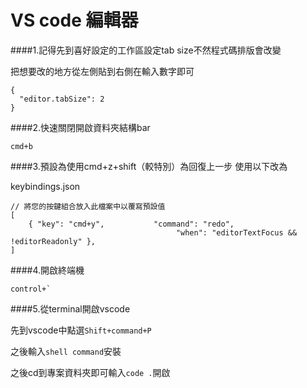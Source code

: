 # VS code 編輯器

####1.記得先到喜好設定的工作區設定tab size不然程式碼排版會改變


把想要改的地方從左側貼到右側在輸入數字即可
```
{
  "editor.tabSize": 2
}
```

####2.快速關閉開啟資料夾結構bar
```
cmd+b
```

####3.預設為使用cmd+z+shift（較特別）為回復上一步
使用以下改為

keybindings.json
```
// 將您的按鍵組合放入此檔案中以覆寫預設值
[
    { "key": "cmd+y",           "command": "redo",
                                     "when": "editorTextFocus && !editorReadonly" },
]
```
####4.開啟終端機
```
control+`
```

####5.從terminal開啟vscode

先到vscode中點選`Shift+command+P`

之後輸入`shell command`安裝

之後cd到專案資料夾即可輸入`code .`開啟